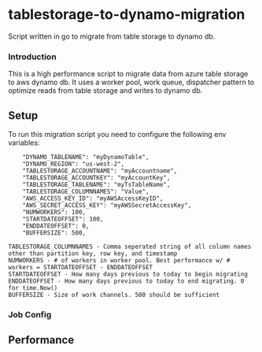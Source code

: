 # tablestorage-to-dynamo-migration
Script written in go to migrate from table storage to dynamo db.

### Introduction

This is a high performance script to migrate data from azure table storage to aws dynamo db. It uses a worker pool, work queue, dispatcher pattern to optimize reads from table storage and writes to dynamo db. 

## Setup
To run this migration script you need to configure the following env variables: 
```
    "DYNAMO_TABLENAME": "myDynamoTable",
    "DYNAMO_REGION": "us-west-2",
    "TABLESTORAGE_ACCOUNTNAME": "myAccountname",
    "TABLESTORAGE_ACCOUNTKEY": "myAccountKey",
    "TABLESTORAGE_TABLENAME": "myTsTableName",
    "TABLESTORAGE_COLUMNNAMES": "Value",
    "AWS_ACCESS_KEY_ID": "myAWSAccessKeyID",
    "AWS_SECRET_ACCESS_KEY": "myAWSSecretAccessKey",
    "NUMWORKERS": 100, 
    "STARTDATEOFFSET": 100,
    "ENDDATEOFFSET": 0,
    "BUFFERSIZE": 500,
```

```
TABLESTORAGE_COLUMNNAMES - Comma seperated string of all column names other than partition key, row key, and timestamp 
NUMWORKERS - # of workers in worker pool. Best performance w/ # workers = STARTDATEOFFSET - ENDDATEOFFSET
STARTDATEOFFSET - How many days previous to today to begin migrating
ENDDATEOFFSET - How many days previous to today to end migrating. 0 for time.Now()
BUFFERSIZE - Size of work channels. 500 should be sufficient
```

### Job Config



## Performance